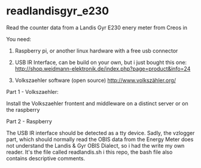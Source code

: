 # readlandisgyr_e230
Read the counter data from a Landis Gyr E230 enery meter from Creos in 

You need:

  1) Raspberry pi, or another linux hardware with a free usb connector
  
  2) USB IR Interface, can be build on your own, but i just bought this one:
    http://shop.weidmann-elektronik.de/index.php?page=product&info=24
  
  3) Volkszaehler software (open source)
    http://www.volkszähler.org/

Part 1 - Volkszaehler: 

  Install the Volkszaehler frontent and middleware on a distinct server or on the raspberry

Part 2 - Raspberry  

  The USB IR interface should be detected as a tty device.
  Sadly, the vzlogger part, which should normally read the OBIS data from the Energy Meter does not understand the Landis & Gyr OBIS Dialect, so i had the write my own reader.
  It's the file called readlandis.sh i this repo, the bash file also contains descriptive comments.
  
